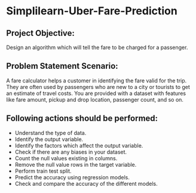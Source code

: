 # Simplilearn-Uber-Fare-Prediction

## Project Objective: 
Design an algorithm which will tell the fare to be charged for a passenger.

## Problem Statement Scenario: 
A fare calculator helps a customer in identifying the fare valid for the trip. They are often used by passengers who are new to a city or tourists to get an estimate of travel costs. You are provided with a dataset with features like fare amount, pickup and drop location, passenger count, and so on.

## Following actions should be performed:
- Understand the type of data.
- Identify the output variable.
- Identify the factors which affect the output variable.
- Check if there are any biases in your dataset.
- Count the null values existing in columns.
- Remove the null value rows in the target variable.
- Perform train test split.
- Predict the accuracy using regression models.
- Check and compare the accuracy of the different models.
